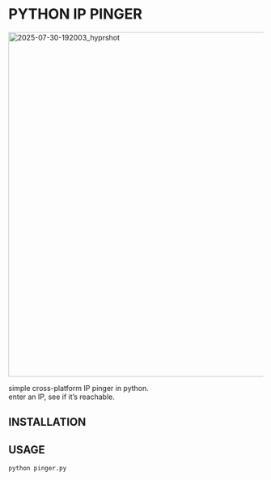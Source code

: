 # PYTHON IP PINGER

<img width="1340" height="681" alt="2025-07-30-192003_hyprshot" src="https://github.com/user-attachments/assets/0b039cd8-a840-4065-a6d4-bb8bd5830df7" />

simple cross-platform IP pinger in python.  
enter an IP, see if it’s reachable.

## INSTALLATION


## USAGE
```
python pinger.py
```
